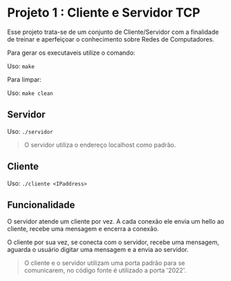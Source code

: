 # Projeto 1 : Cliente e Servidor TCP

Esse projeto trata-se de um conjunto de Cliente/Servidor com a finalidade
de treinar e aperfeiçoar o conhecimento sobre Redes de Computadores.

Para gerar os executaveis utilize o comando:

Uso: `make`

Para limpar:

Uso: `make clean`

## Servidor

Uso: `./servidor`

> O servidor utiliza o endereço localhost como padrão.

## Cliente

Uso: `./cliente <IPaddress>`

## Funcionalidade

O servidor atende um cliente por vez. A cada conexão ele envia um hello ao cliente, recebe uma mensagem e encerra a conexão.

O cliente por sua vez, se conecta com o servidor, recebe uma mensagem, aguarda o usuário digitar uma mensagem e a envia ao servidor.

> O cliente e o servidor utilizam uma porta padrão para se comunicarem, no código fonte é utilizado a porta '2022'.
